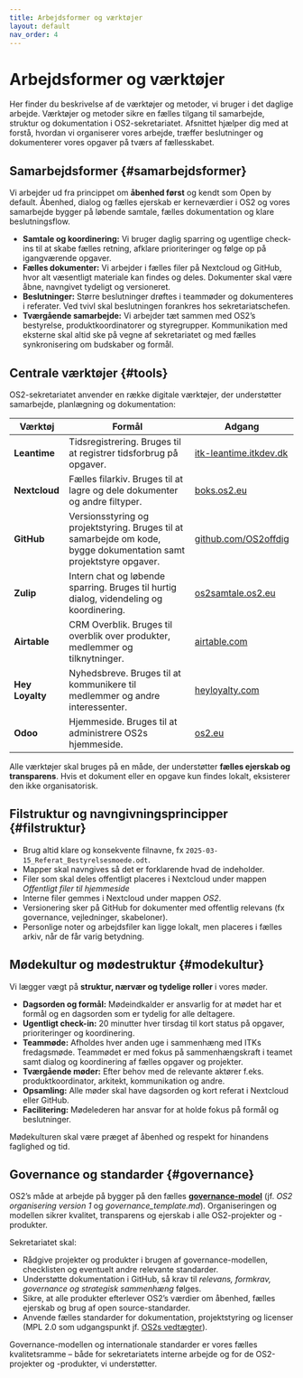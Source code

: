 ```yaml
---
title: Arbejdsformer og værktøjer
layout: default
nav_order: 4
---
```


# Arbejdsformer og værktøjer

Her finder du beskrivelse af de værktøjer og metoder, vi bruger i det daglige arbejde. Værktøjer og metoder sikre en fælles tilgang til samarbejde, struktur og dokumentation i OS2-sekretariatet. Afsnittet hjælper dig med at forstå, hvordan vi organiserer vores arbejde, træffer beslutninger og dokumenterer vores opgaver på tværs af fællesskabet.


## Samarbejdsformer {#samarbejdsformer}
Vi arbejder ud fra princippet om **åbenhed først** og kendt som Open by default. Åbenhed, dialog og fælles ejerskab er kerneværdier i OS2 og vores samarbejde bygger på løbende samtale, fælles dokumentation og klare beslutningsflow.

- **Samtale og koordinering:** Vi bruger daglig sparring og ugentlige check-ins til at skabe fælles retning, afklare prioriteringer og følge op på igangværende opgaver.  
- **Fælles dokumenter:** Vi arbejder i fælles filer på Nextcloud og GitHub, hvor alt væsentligt materiale kan findes og deles. Dokumenter skal være åbne, navngivet tydeligt og versioneret.  
- **Beslutninger:** Større beslutninger drøftes i teammøder og dokumenteres i referater. Ved tvivl skal beslutningen forankres hos sekretariatschefen.  
- **Tværgående samarbejde:** Vi arbejder tæt sammen med OS2’s bestyrelse, produktkoordinatorer og styregrupper. Kommunikation med eksterne skal altid ske på vegne af sekretariatet og med fælles synkronisering om budskaber og formål.


## Centrale værktøjer {#tools}
OS2-sekretariatet anvender en række digitale værktøjer, der understøtter samarbejde, planlægning og dokumentation:

| Værktøj | Formål | Adgang |
|----------|--------|--------|
| **Leantime** | Tidsregistrering. Bruges til at registrer tidsforbrug på opgaver. | [itk-leantime.itkdev.dk](https://itk-leantime.itkdev.dk) |
| **Nextcloud** | Fælles filarkiv. Bruges til at lagre og dele dokumenter og andre filtyper. | [boks.os2.eu](https://boks.os2.eu) |
| **GitHub** | Versionsstyring og projektstyring. Bruges til at samarbejde om kode, bygge dokumentation samt projektstyre opgaver. | [github.com/OS2offdig](https://github.com/OS2offdig) |
| **Zulip** | Intern chat og løbende sparring. Bruges til hurtig dialog, videndeling og koordinering. | [os2samtale.os2.eu](https://os2samtale.os2.eu) |
| **Airtable** | CRM Overblik. Bruges til overblik over produkter, medlemmer og tilknytninger. | [airtable.com](https://airtable.com) |
| **Hey Loyalty** | Nyhedsbreve. Bruges til at kommunikere til medlemmer og andre interessenter. | [heyloyalty.com](https://heyloyalty.com/) |
| **Odoo** | Hjemmeside. Bruges til at administrere OS2s hjemmeside. | [os2.eu](https://os2.eu/) |

Alle værktøjer skal bruges på en måde, der understøtter **fælles ejerskab og transparens**. Hvis et dokument eller en opgave kun findes lokalt, eksisterer den ikke organisatorisk.


## Filstruktur og navngivningsprincipper {#filstruktur}
- Brug altid klare og konsekvente filnavne, fx `2025-03-15_Referat_Bestyrelsesmoede.odt`.
- Mapper skal navngives så det er forklarende hvad de indeholder.
- Filer som skal deles offentligt placeres i Nextcloud under mappen *Offentligt filer til hjemmeside*
- Interne filer gemmes i Nextcloud under mappen *OS2*.
- Versionering sker på GitHub for dokumenter med offentlig relevans (fx governance, vejledninger, skabeloner).
- Personlige noter og arbejdsfiler kan ligge lokalt, men placeres i fælles arkiv, når de får varig betydning.


## Mødekultur og mødestruktur {#modekultur}
Vi lægger vægt på **struktur, nærvær og tydelige roller** i vores møder.

- **Dagsorden og formål:** Mødeindkalder er ansvarlig for at mødet har et formål og en dagsorden som er tydelig for alle deltagere.
- **Ugentligt check-in:** 20 minutter hver tirsdag til kort status på opgaver, prioriteringer og koordinering.  
- **Teammøde:** Afholdes hver anden uge i sammenhæng med ITKs fredagsmøde. Teammødet er med fokus på sammenhængskraft i teamet samt dialog og koordinering af fælles opgaver og projekter.  
- **Tværgående møder:** Efter behov med de relevante aktører f.eks. produktkoordinator, arkitekt, kommunikation og andre.  
- **Opsamling:** Alle møder skal have dagsorden og kort referat i Nextcloud eller GitHub.  
- **Facilitering:** Mødelederen har ansvar for at holde fokus på formål og beslutninger.  

Mødekulturen skal være præget af åbenhed og respekt for hinandens faglighed og tid.  

## Governance og standarder {#governance}
OS2’s måde at arbejde på bygger på den fælles [**governance-model**](https://governance.os2.eu) (jf. *OS2 organisering version 1* og *governance_template.md*). Organiseringen og modellen sikrer kvalitet, transparens og ejerskab i alle OS2-projekter og -produkter.

Sekretariatet skal:
- Rådgive projekter og produkter i brugen af governance-modellen, checklisten og eventuelt andre relevante standarder.  
- Understøtte dokumentation i GitHub, så krav til *relevans, formkrav, governance og strategisk sammenhæng* følges.  
- Sikre, at alle produkter efterlever OS2’s værdier om åbenhed, fælles ejerskab og brug af open source-standarder.  
- Anvende fælles standarder for dokumentation, projektstyring og licenser (MPL 2.0 som udgangspunkt jf. [OS2s vedtægter](https://www.os2.eu/vedtaegter-for-os2-offentligt-digitaliseringsfaellesskab)).  

Governance-modellen og internationale standarder er vores fælles kvalitetsramme – både for sekretariatets interne arbejde og for de OS2-projekter og -produkter, vi understøtter.

